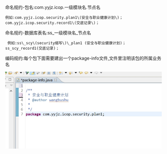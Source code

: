 命名规约-包名:com.yyjz.icop.一级模块名.节点名

```
例如:com.yyjz.icop.security.plan1\(安全与职业健康计划\)； com.yyjz.icop.security.record1\(交底记录\)；
```

命名规约-数据库表名:ss\_一级模块名\_节点名

```
 例如:ss\_scy\(security缩写\)\_plan1 (安全与职业健康计划)；ss_scy_record1(交底记录)；
```

编码规约:每个包下面需要建出一个package-info文件,文件里注明该包的所属业务名

![](/assets/11.png)

